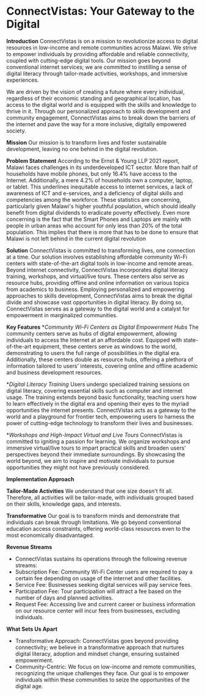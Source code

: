 # ConnectVistas: Your Gateway to the Digital 

**Introduction**
ConnectVistas is on a mission to revolutionize access to digital resources in low-income and remote communities across Malawi. We strive to empower individuals by providing affordable and reliable connectivity, coupled with cutting-edge digital tools. Our mission goes beyond conventional internet services; we are committed to instilling a sense of digital literacy through tailor-made activities, workshops, and immersive experiences.

We are driven by the vision of creating a future where every individual, regardless of their economic standing and geographical location, has access to the digital world and is equipped with the skills and knowledge to thrive in it. Through our personalized approach to skills development and community engagement, ConnectVistas aims to break down the barriers of the internet and pave the way for a more inclusive, digitally empowered society. 

**Mission**
Our mission is to transform lives and foster sustainable development, leaving no one behind in the digital revolution.

**Problem Statement**
According to the Ernst & Young LLP 2021 report, Malawi faces challenges in its underdeveloped ICT sector. More than half of households have mobile phones, but only 16.4% have access to the Internet. Additionally, a mere 4.2% of households own a computer, laptop, or tablet. This underlines inequitable access to internet services, a lack of awareness of ICT and e-services, and a deficiency of digital skills and competencies among the workforce. These statistics are concerning, particularly given Malawi's higher youthful population, which should ideally benefit from digital dividends to eradicate poverty effectively. Even more concerning is the fact that the Smart Phones and Laptops are mainly with people in urban areas who account for only less than 20% of the total population. This implies that there is more that has to be done to ensure that Malawi is not left behind in the current digital revolution

**Solution**
ConnectVistas is committed to transforming lives, one connection at a time. Our solution involves establishing affordable community Wi-Fi centers with state-of-the-art digital tools in low-income and remote areas. Beyond internet connectivity, ConnectVistas incorporates digital literacy training, workshops, and virtual/live tours. These centers also serve as resource hubs, providing offline and online information on various topics from academics to business. Employing personalized and empowering approaches to skills development, ConnectVistas aims to break the digital divide and showcase vast opportunities in digital literacy. By doing so, ConnectVistas serves as a gateway to the digital world and a catalyst for empowerment in marginalized communities.

**Key Features**
**Community Wi-Fi Centers as Digital Empowerment Hubs*
The community centers serve as hubs of digital empowerment, allowing individuals to access the Internet at an affordable cost. Equipped with state-of-the-art equipment, these centers serve as windows to the world, demonstrating to users the full range of possibilities in the digital era. Additionally, these centers double as resource hubs, offering a plethora of information tailored to users' interests, covering online and offline academic and business development resources.

**Digital Literacy Training*
Users undergo specialized training sessions on digital literacy, covering essential skills such as computer and internet usage. The training extends beyond basic functionality, teaching users how to learn effectively in the digital era and opening their eyes to the myriad opportunities the internet presents. ConnectVistas acts as a gateway to the world and a playground for frontier tech, empowering users to harness the power of cutting-edge technology to transform their lives and businesses.

**Workshops and High-Impact Virtual and Live Tours*
ConnectVistas is committed to igniting a passion for learning. We organize workshops and immersive virtual/live tours to impart practical skills and broaden users' perspectives beyond their immediate surroundings. By showcasing the world beyond, we aim to inspire and motivate individuals to pursue opportunities they might not have previously considered.

**Implementation Approach**

**Tailor-Made Activities**
We understand that one size doesn't fit all. Therefore, all activities will be tailor-made, with individuals grouped based on their skills, knowledge gaps, and interests.

**Transformative**
Our goal is to transform minds and demonstrate that individuals can break through limitations. We go beyond conventional education access constraints, offering world-class resources even to the most economically disadvantaged.

**Revenue Streams**
- ConnectVistas sustains its operations through the following revenue streams:
- Subscription Fee: Community Wi-Fi Center users are required to pay a certain fee depending on usage of the internet and other facilities.
- Service Fee: Businesses seeking digital services will pay service fees.
- Participation Fee: Tour participation will attract a fee based on the number of days and planned activities.
- Request Fee: Accessing live and current career or business information on our resource center will incur fees from businesses, excluding individuals.

**What Sets Us Apart**
- Transformative Approach: ConnectVistas goes beyond providing connectivity; we believe in a transformative approach that nurtures digital literacy, adoption  and mindset change, ensuring sustained empowerment.
- Community-Centric: We focus on low-income and remote communities, recognizing the unique challenges they face. Our goal is to empower individuals within these communities to seize the opportunities of the digital age.





